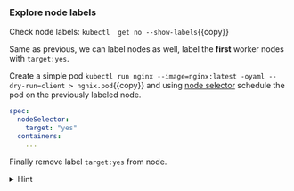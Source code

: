 
### Explore node labels

Check node labels: `kubectl  get no --show-labels`{{copy}}

Same as previous, we can label nodes as well, label the **first** worker nodes with `target:yes`.

Create a simple pod `kubectl run nginx --image=nginx:latest -oyaml --dry-run=client > ngnix.pod`{{copy}} and using [node selector](https://kubernetes.io/docs/concepts/scheduling-eviction/assign-pod-node/#nodeselector) schedule the pod on the previously labeled node.

```yaml
spec:
  nodeSelector:
    target: "yes"
  containers:
    ...
```

Finally remove label `target:yes` from node.

<details>
<summary>Hint</summary>
Label node: <code>kubectl label node node01 target=yes</code>
<br>
Remove label from node: <code>kubectl label node node01 -target</code>
<br>
</details>